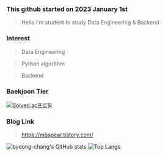 ### This github started on 2023 January 1st
> Hello i'm student to study Data Engineering & Backend

### Interest
> Data Engineering

> Python algorithm

> Backend

### Baekjoon Tier
[![Solved.ac프로필](http://mazassumnida.wtf/api/v2/generate_badge?boj=als6068)](https://solved.ac/als6068)

### Blog Link 
> https://mbspear.tistory.com/


![byeong-chang's GitHub stats](https://github-readme-stats.vercel.app/api?username=byeong-chang&show_icons=true&theme=radical)  ![Top Langs](https://github-readme-stats.vercel.app/api/top-langs/?username=byeong-chang&show_icons=true&theme=radical)
  
